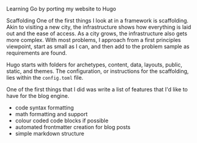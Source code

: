 Learning Go by porting my website to Hugo

Scaffolding
One of the first things I look at in a framework is scaffolding. Akin to visiting a new city, the infrastructure shows how everything is laid out and the ease of access. As a city grows, the infrastructure also gets more complex. With most problems, I approach from a first principles viewpoint, start as small as I can, and then add to the problem sample as requirements are found. 

Hugo starts with folders for archetypes, content, data, layouts, public, static, and themes. The configuration, or instructions for the scaffolding, lies within the `config.toml` file. 

One of the first things that I did was write a list of features that I'd like to have for the blog engine.
- code syntax formatting 
- math formatting and support
- colour coded code blocks if possible
- automated frontmatter creation for blog posts
- simple markdown structure 